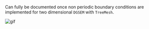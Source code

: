 Can fully be documented once non periodic boundary conditions are implemented for two dimensional `DGSEM` with `TreeMesh`.

![gif](https://user-images.githubusercontent.com/25242486/203405824-17900fe2-7b37-4457-9d51-b970d9282219.gif)